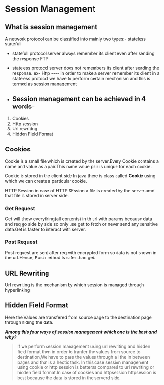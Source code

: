 # Session Management

## What is session management

A network protocol can be classified into mainly two types:-
stateless statefull

- statefull protocol server always remember its client even after sending the response 
FTP 
- stateless protocol server does not remembers its client after sending the response.
ex- Http 
---- in order to make a server remember its client in a stateless protocol we have to perform certain mechanism
and this is termed as session management

- ## Session management can be achieved in 4 words-
1. Cookies
2. Http session
3. Url rewriting
4. Hidden Field Format

## Cookies

Cookie is a small file which is created by the server.Every Cookie contains a name and value as a pair.This name value pair is unique for each cookie.

Cookie is stored in the client side
In java there is class called **Cookie** using which we can create a particular cookie.

HTTP Session
in case of HTTP SEssion a file is created by the server amd that file is stored in server side.

### Get Request
Get will show everything(all contents) in th url with params because data and req go side by side so only use get to fetch or never send any sensitive data.Get is faster to interact with server.

### Post Request
Post request are sent after req with encrypted form so data is not shown in the url.Hence, Post method is safer than get.

## URL Rewriting
Url rewriting is the mechanism by which session is managed through hyperlinking

## Hidden Field Format

Here the Values are transfered from source page to the destination page through hiding the data.

***Among this four ways of session management which one is the best and why?***

> If we perform session management using url rewriting and hidden field format then in order to tranfer the values from source to destination,We have to pass the values through all the in between pages and that is a hectic task. In this case session management using cookie or http session is betteras compared to url rewriting or hidden field format.In case of cookies and httpsession httpsession is best because the data is stored in the serverd side.